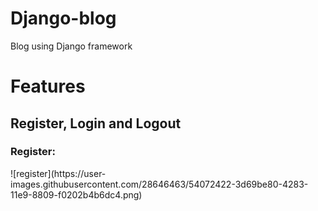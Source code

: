 # Django-blog
Blog using Django framework

<h1>Features</h1>

<h2>Register, Login and Logout</h2>

<h3>Register:</h3>
![register](https://user-images.githubusercontent.com/28646463/54072422-3d69be80-4283-11e9-8809-f0202b4b6dc4.png)


